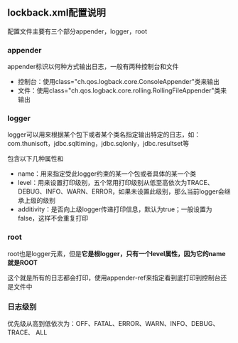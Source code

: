 ## lockback.xml配置说明

配置文件主要有三个部分appender，logger，root

### appender

appender标识以何种方式输出日志，一般有两种控制台和文件

- 控制台：使用class="ch.qos.logback.core.ConsoleAppender"类来输出
- 文件：使用class="ch.qos.logback.core.rolling.RollingFileAppender"类来输出

### logger

logger可以用来根据某个包下或者某个类名指定输出特定的日志，如：com.thunisoft，jdbc.sqltiming，jdbc.sqlonly，jdbc.resultset等

包含以下几种属性和

- name：用来指定受此logger约束的某一个包或者具体的某一个类
- level：用来设置打印级别，五个常用打印级别从低至高依次为TRACE、DEBUG、INFO、WARN、ERROR，如果未设置此级别，那么当前logger会继承上级的级别
- additivity：是否向上级logger传递打印信息，默认为true；一般设置为false，这样不会重复打印

### **root**

root也是logger元素，但是**它是根logger，只有一个level属性，因为它的name就是ROOT**

这个就是所有的日志都会打印，使用appender-ref来指定看到底打印到控制台还是文件中

### 日志级别

优先级从高到低依次为：OFF、FATAL、ERROR、WARN、INFO、DEBUG、TRACE、 ALL